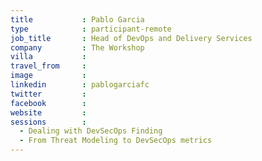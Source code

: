 ```yaml
---
title           : Pablo Garcia
type            : participant-remote
job_title       : Head of DevOps and Delivery Services
company         : The Workshop
villa           :
travel_from     :
image           :
linkedin        : pablogarciafc
twitter         :
facebook        :
website         :
sessions        :
  - Dealing with DevSecOps Finding
  - From Threat Modeling to DevSecOps metrics
---
```

